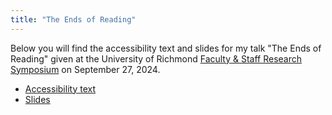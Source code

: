```yaml
---
title: "The Ends of Reading"
---
```


Below you will find the accessibility text and slides for my talk "The Ends of Reading" given at the University of Richmond [Faculty & Staff Research Symposium](https://as.richmond.edu/events/faculty-staff-symposium/index.html) on September 27, 2024.

- [Accessibility text](ur-reading.html)
- [Slides](slides/2024-09_reading.html)
